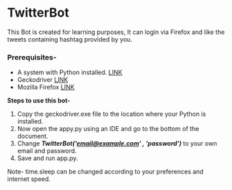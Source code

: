 # TwitterBot
This Bot is created for learning purposes, It can login via Firefox and like the tweets containing hashtag provided by you.



### Prerequisites-
- A system with Python installed. [LINK](https://www.python.org/)
- Geckodriver [LINK](https://github.com/mozilla/geckodriver/releases)
- Mozilla Firefox [LINK](https://www.mozilla.org/en-US/firefox/new/)

**Steps to use this bot-**
1. Copy the geckodriver.exe file to the location where your Python is installed.
2. Now open the appy.py using an IDE and go to the bottom of the document.
3. Change ***TwitterBot('email@example.com' , 'password')*** to your own email and password.
4. Save and run app.py.

Note- time.sleep can be changed according to your preferences and internet speed.
